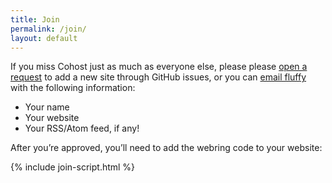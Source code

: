 ```yaml
---
title: Join
permalink: /join/
layout: default
---
```


If you miss Cohost just as much as everyone else, please please <a class="button" href="https://github.com/{{ site.repository }}/issues/new/choose">open a request</a> to add a new site through GitHub issues, or you can [email fluffy](mailto:fluffy%40beesbuzz%2ebiz?subject=Cohost+webring) with the following information:

* Your name
* Your website
* Your RSS/Atom feed, if any!

After you’re approved, you’ll need to add the webring code to your website:

{% include join-script.html %}
